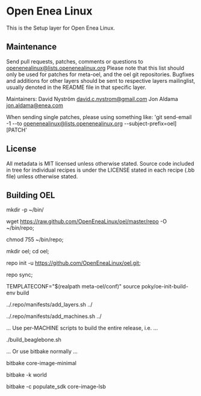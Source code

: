 Open Enea Linux
===

This is the Setup layer for Open Enea Linux.

Maintenance
-----------

Send pull requests, patches, comments or questions to openenealinux@lists.openenealinux.org
Please note that this list should only be used for patches for meta-oel, and the oel git
repositories.
Bugfixes and additions for other layers should be sent to respective layers mailinglist,
usually denoted in the README file in that specific layer.


Maintainers: David Nyström <david.c.nystrom@gmail.com>
	     Jon Aldama <jon.aldama@enea.com>

When sending single patches, please using something like:
'git send-email -1 --to openenealinux@lists.openenealinux.org --subject-prefix=oel][PATCH'

License
-------

All metadata is MIT licensed unless otherwise stated. Source code included
in tree for individual recipes is under the LICENSE stated in each recipe
(.bb file) unless otherwise stated.


Building OEL
-------

mkdir -p ~/bin/

wget https://raw.github.com/OpenEneaLinux/oel/master/repo -O ~/bin/repo;

chmod 755 ~/bin/repo;

mkdir oel; cd oel;

repo init -u https://github.com/OpenEneaLinux/oel.git;

repo sync;

TEMPLATECONF="$(realpath meta-oel/conf)" source poky/oe-init-build-env build

../.repo/manifests/add_layers.sh ../

../.repo/manifests/add_machines.sh ../

... Use per-MACHINE scripts to build the entire release, i.e. ...

./build_beaglebone.sh

... Or use bitbake normally ...

bitbake core-image-minimal

bitbake -k world

bitbake -c populate_sdk core-image-lsb
